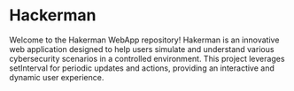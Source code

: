 # Hackerman
Welcome to the Hakerman WebApp repository! Hakerman is an innovative web application designed to help users simulate and understand various cybersecurity scenarios in a controlled environment. This project leverages setInterval for periodic updates and actions, providing an interactive and dynamic user experience.
